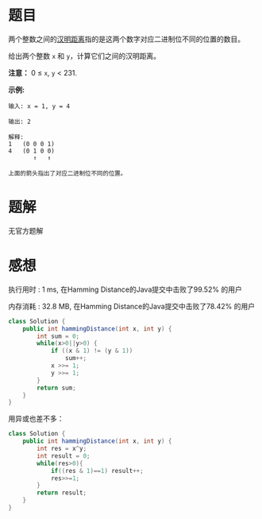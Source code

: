 # 题目

两个整数之间的[汉明距离](https://baike.baidu.com/item/汉明距离)指的是这两个数字对应二进制位不同的位置的数目。

给出两个整数 `x` 和 `y`，计算它们之间的汉明距离。

**注意：**
0 ≤ `x`, `y` < 231.

**示例:**

```
输入: x = 1, y = 4

输出: 2

解释:
1   (0 0 0 1)
4   (0 1 0 0)
       ↑   ↑

上面的箭头指出了对应二进制位不同的位置。
```

# 题解

无官方题解

# 感想

执行用时 : 1 ms, 在Hamming Distance的Java提交中击败了99.52% 的用户

内存消耗 : 32.8 MB, 在Hamming Distance的Java提交中击败了78.42% 的用户

```java
class Solution {
    public int hammingDistance(int x, int y) {
        int sum = 0;
        while(x>0||y>0) {
            if ((x & 1) != (y & 1))
                sum++;
            x >>= 1;
            y >>= 1;
        }
        return sum;
    }
}
```

用异或也差不多：

```java
class Solution {
    public int hammingDistance(int x, int y) {
        int res = x^y;
        int result = 0;
        while(res>0){
            if((res & 1)==1) result++;
            res>>=1;
        }
        return result;
    }
}
```

